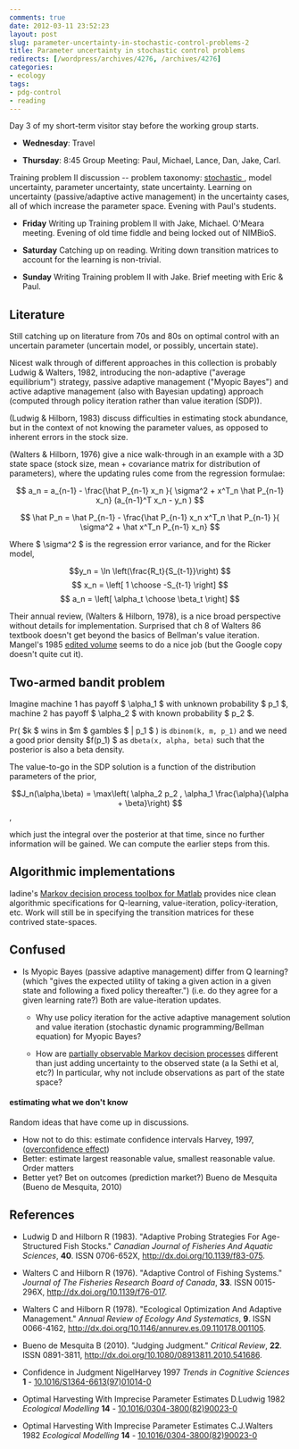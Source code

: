 ```yaml
---
comments: true
date: 2012-03-11 23:52:23
layout: post
slug: parameter-uncertainty-in-stochastic-control-problems-2
title: Parameter uncertainty in stochastic control problems
redirects: [/wordpress/archives/4276, /archives/4276]
categories:
- ecology
tags:
- pdg-control
- reading
---
```


Day 3 of my short-term visitor stay before the working group starts.





  * **Wednesday**: Travel


  * **Thursday**: 8:45 Group Meeting: Paul, Michael, Lance, Dan, Jake, Carl.  

Training problem II discussion -- problem taxonomy: [stochastic ](www.carlboettiger.info/archives/3248), model uncertainty, parameter uncertainty, state uncertainty.  Learning on uncertainty (passive/adaptive active management) in the uncertainty cases, all of which increase the parameter space.  Evening with Paul's students.  


  * **Friday** Writing up Training problem II with Jake, Michael.  O'Meara meeting.  Evening of old time fiddle and being locked out of NIMBioS.  


  * **Saturday** Catching up on reading. Writing down transition matrices to account for the learning is non-trivial.


  * **Sunday** Writing Training problem II with Jake.  Brief meeting with Eric & Paul.  





## Literature



Still catching up on literature from 70s and 80s on optimal control with an uncertain parameter (uncertain model, or possibly, uncertain state).

﻿Nicest walk through of different approaches in this collection is probably Ludwig & Walters, 1982, introducing the non-adaptive ("average equilibrium") strategy, passive adaptive management ("Myopic Bayes") and active adaptive management (also with Bayesian updating) approach (computed through policy iteration rather than value iteration (SDP)).

(Ludwig & Hilborn, 1983) discuss difficulties in estimating stock abundance, but in the context of not knowing the parameter values, as opposed to inherent errors in the stock size.

(Walters & Hilborn, 1976) give a nice walk-through in an example with a 3D state space (stock size, mean + covariance matrix for distribution of parameters), where the updating rules come from the regression formulae:

$$ a_n = a_{n-1} - \frac{\hat P_{n-1} x_n }{ \sigma^2 + x^T_n \hat P_{n-1} x_n} (a_{n-1}^T x_n - y_n ) $$

$$ \hat P_n = \hat P_{n-1} - \frac{\hat P_{n-1} x_n x^T_n \hat P_{n-1} }{ \sigma^2 + \hat x^T_n P_{n-1} x_n} $$

Where $ \sigma^2 $ is the regression error variance, and for the Ricker model,



$$y_n = \ln \left(\frac{R_t}{S_{t-1}}\right) $$
$$ x_n = \left[ 1 \choose -S_{t-1} \right] $$
$$ a_n = \left[ \alpha_t \choose \beta_t \right] $$



Their annual review, (Walters & Hilborn, 1978), is a nice broad perspective without details for implementation.  Surprised that ch 8 of Walters 86 textbook doesn't get beyond the basics of Bellman's value iteration.  Mangel's 1985 [edited volume](http://www.amazon.com/Decision-uncertain-resource-Mathematics-Engineering/dp/0124687202/ref=ntt_at_ep_dpt_3) seems to do a nice job (but the Google copy doesn't quite cut it).



## Two-armed bandit problem



Imagine machine 1 has payoff $ \alpha_1 $ with unknown probability $ p_1 $, machine 2 has payoff $ \alpha_2 $ with known probability $ p_2 $.



Pr( $k $ wins in $m $ gambles $ | p_1 $ ) is `dbinom(k, m, p_1)`
and we need a good prior density $f(p_1) $ as `dbeta(x, alpha, beta)` 
such that the posterior is also a beta density.



The value-to-go in the SDP solution is a function of the distribution parameters of the prior,

$$J_n(\alpha,\beta) = \max\left( \alpha_2 p_2 , \alpha_1 \frac{\alpha}{\alpha + \beta}\right) $$,



which just the integral over the posterior at that time, since no further information will be gained.
We can compute the earlier steps from this.





## Algorithmic implementations



Iadine's [Markov decision process toolbox for Matlab](http://www.inra.fr/mia/T//MDPtoolbox/index_category.html) provides nice clean algorithmic specifications for Q-learning, value-iteration, policy-iteration, etc.  Work will still be in specifying the transition matrices for these contrived state-spaces.



## Confused







  * Is Myopic Bayes (passive adaptive management) differ from Q learning? (which "gives the expected utility of taking a given action in a given state and following a fixed policy thereafter.") (i.e. do they agree for a given learning rate?)  Both are value-iteration updates.



    * Why use policy iteration for the active adaptive management solution and value iteration (stochastic dynamic programming/Bellman equation) for Myopic Bayes?


    * How are [partially observable Markov decision processes](http://en.wikipedia.org/wiki/Partially_observable_Markov_decision_process) different than just adding uncertainty to the observed state (a la Sethi et al, etc?)  In particular, why not include observations as part of the state space?







#### estimating what we don't know





Random ideas that have come up in discussions.
 * How not to do this: estimate confidence intervals Harvey, 1997, ([overconfidence effect](http://en.wikipedia.org/wiki/Overconfidence_effect))
 * Better: estimate largest reasonable value, smallest reasonable value.  Order matters
 * Better yet? Bet on outcomes (prediction market?)
Bueno de Mesquita (Bueno de Mesquita, 2010)




## References


- Ludwig D and Hilborn R (1983).
"Adaptive Probing Strategies For Age-Structured Fish Stocks."
*Canadian Journal of Fisheries And Aquatic Sciences*, **40**.
ISSN 0706-652X, <a href="http://dx.doi.org/10.1139/f83-075">http://dx.doi.org/10.1139/f83-075</a>.

- Walters C and Hilborn R (1976).
"Adaptive Control of Fishing Systems."
*Journal of The Fisheries Research Board of Canada*, **33**.
ISSN 0015-296X, <a href="http://dx.doi.org/10.1139/f76-017">http://dx.doi.org/10.1139/f76-017</a>.

- Walters C and Hilborn R (1978).
"Ecological Optimization And Adaptive Management."
*Annual Review of Ecology And Systematics*, **9**.
ISSN 0066-4162, <a href="http://dx.doi.org/10.1146/annurev.es.09.110178.001105">http://dx.doi.org/10.1146/annurev.es.09.110178.001105</a>.

- Bueno de Mesquita B (2010).
"Judging Judgment."
*Critical Review*, **22**.
ISSN 0891-3811, <a href="http://dx.doi.org/10.1080/08913811.2010.541686">http://dx.doi.org/10.1080/08913811.2010.541686</a>.



-  Confidence in Judgment NigelHarvey 1997 *Trends in Cognitive Sciences* **1**   - [10.1016/S1364-6613(97)01014-0](http://dx.doi.org/10.1016/S1364-6613(97)01014-0)
-  Optimal Harvesting With Imprecise Parameter Estimates D.Ludwig 1982 *Ecological Modelling* **14**   - [10.1016/0304-3800(82)90023-0](http://dx.doi.org/10.1016/0304-3800(82)90023-0)
-  Optimal Harvesting With Imprecise Parameter Estimates C.J.Walters 1982 *Ecological Modelling* **14**   - [10.1016/0304-3800(82)90023-0](http://dx.doi.org/10.1016/0304-3800(82)90023-0)
